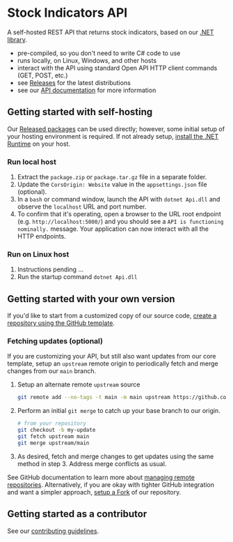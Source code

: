 # Stock Indicators API

A self-hosted REST API that returns stock indicators, based on our [.NET library](https://dotnet.stockindicators.dev).

- pre-compiled, so you don't need to write C# code to use
- runs locally, on Linux, Windows, and other hosts
- interact with the API using standard Open API HTTP client commands (GET, POST, etc.)
- see [Releases](https://github.com/DaveSkender/Stock.Indicators.Api/releases) for the latest distributions
- see our [API documentation](https://api-docs.stockindicators.dev) for more information

## Getting started with self-hosting

Our [Released packages](https://github.com/DaveSkender/Stock.Indicators.Api/releases) can be used directly; however, some initial setup of your hosting environment is required.  If not already setup, [install the .NET Runtime](https://learn.microsoft.com/en-us/dotnet/core/install/) on your host.

### Run local host

1. Extract the `package.zip` or `package.tar.gz` file in a separate folder.
2. Update the `CorsOrigin: Website` value in the `appsettings.json` file (optional).
3. In a `bash` or command window, launch the API with `dotnet Api.dll` and observe the `localhost` URL and port number.
4. To confirm that it's operating, open a browser to the URL root endpoint (e.g. `http://localhost:5000/`) and you should see a `API is functioning nominally.` message.  Your application can now interact with all the HTTP endpoints.

### Run on Linux host

1. Instructions pending ...
2. Run the startup command `dotnet Api.dll`

## Getting started with your own version

If you'd like to start from a customized copy of our source code, [create a repository using the GitHub template](https://docs.github.com/en/repositories/creating-and-managing-repositories/creating-a-repository-from-a-template).

### Fetching updates (optional)

If you are customizing your API, but still also want updates from our core template, setup an `upstream` remote origin to periodically fetch and merge changes from our `main` branch.

1. Setup an alternate remote `upstream` source

   ```bash
   git remote add --no-tags -t main -m main upstream https://github.com/DaveSkender/Stock.Indicators.Api.git
   ```

2. Perform an initial `git merge` to catch up your base branch to our origin.

   ```bash
   # from your repository
   git checkout -b my-update
   git fetch upstream main
   git merge upstream/main
   ```

3. As desired, fetch and merge changes to get updates using the same method in step 3.  Address merge conflicts as usual.

See GitHub documentation to learn more about [managing remote repositories](https://docs.github.com/en/get-started/getting-started-with-git/managing-remote-repositories).  Alternatively, if you are okay with tighter GitHub integration and want a simpler approach, [setup a Fork](https://docs.github.com/en/pull-requests/collaborating-with-pull-requests/working-with-forks/about-forks) of our repository.

## Getting started as a contributor

See our [contributing guidelines](/docs/contributing.md).
